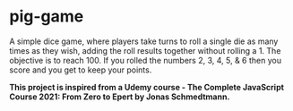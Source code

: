 # pig-game
A simple dice game, where players take turns to roll a single die as many times as they wish, adding the roll results together without rolling a 1. The objective is to reach 100. If you rolled the numbers 2, 3, 4, 5, &amp; 6 then you score and you get to keep your points. 

**This project is inspired from a Udemy course - The Complete JavaScript Course 2021: From Zero to Epert by Jonas Schmedtmann.**
